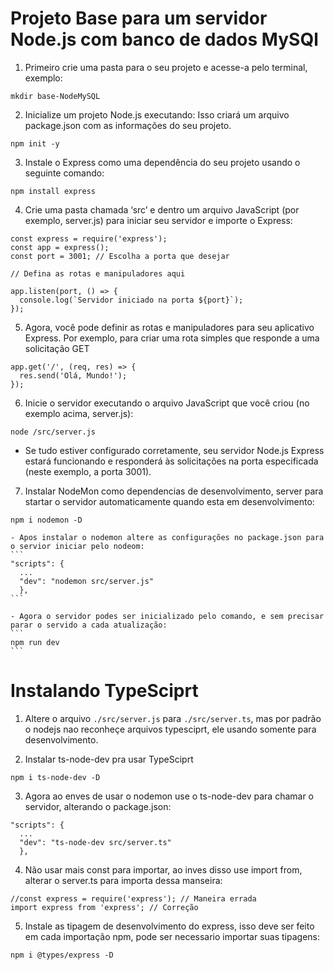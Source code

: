 # Projeto Base para um servidor Node.js com banco de dados MySQl
1. Primeiro crie uma pasta para o seu projeto e acesse-a pelo terminal, exemplo:
```
mkdir base-NodeMySQL
```

2. Inicialize um projeto Node.js executando:
Isso criará um arquivo package.json com as informações do seu projeto.
```
npm init -y
```

3. Instale o Express como uma dependência do seu projeto usando o seguinte comando:

```
npm install express
```

4. Crie uma pasta chamada ‘src’ e dentro  um arquivo JavaScript  (por exemplo, server.js) para iniciar seu servidor e importe o Express:

```
const express = require('express');
const app = express();
const port = 3001; // Escolha a porta que desejar

// Defina as rotas e manipuladores aqui

app.listen(port, () => {
  console.log(`Servidor iniciado na porta ${port}`);
});
```

5. Agora, você pode definir as rotas e manipuladores para seu aplicativo Express. Por exemplo, para criar uma rota simples que responde a uma solicitação GET

```
app.get('/', (req, res) => {
  res.send('Olá, Mundo!');
});
```

6. Inicie o servidor executando o arquivo JavaScript que você criou (no exemplo acima, server.js):

```
node /src/server.js
```

- Se tudo estiver configurado corretamente, seu servidor Node.js Express estará funcionando e responderá às solicitações na porta especificada (neste exemplo, a porta 3001).


7. Instalar NodeMon como dependencias de desenvolvimento, server para startar o servidor automaticamente quando esta em desenvolvimento:

```
npm i nodemon -D

```
    - Apos instalar o nodemon altere as configurações no package.json para o servior iniciar pelo nodeom:
    ```
    "scripts": {
      ...
      "dev": "nodemon src/server.js"
      },
    ```
    
    - Agora o servidor podes ser inicializado pelo comando, e sem precisar parar o servido a cada atualização:
    ```
    npm run dev
    ```

# Instalando TypeSciprt
1. Altere o arquivo `./src/server.js` para  `./src/server.ts`, mas por padrão o nodejs nao reconheçe arquivos typesciprt, ele usando somente para desenvolvimento.

2. Instalar ts-node-dev pra usar TypeSciprt
```npm
npm i ts-node-dev -D

```

3. Agora ao enves de usar o nodemon use o ts-node-dev para chamar o servidor, alterando o package.json:

```
"scripts": {
  ...
  "dev": "ts-node-dev src/server.ts"
  },

```

4. Não usar mais const para importar, ao inves disso use import from, alterar o server.ts para importa dessa manseira:
```
//const express = require('express'); // Maneira errada
import express from 'express'; // Correção

```
5. Instale as tipagem de desenvolvimento do express, isso deve ser feito em cada importação npm, pode ser necessario importar suas tipagens:
```npm
npm i @types/express -D
```